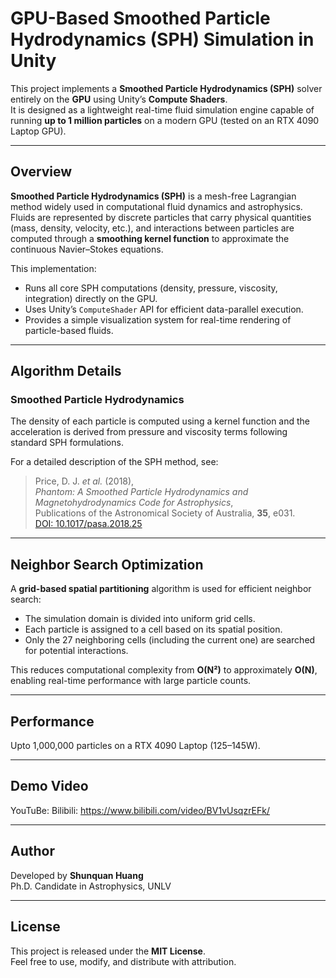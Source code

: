 # GPU-Based Smoothed Particle Hydrodynamics (SPH) Simulation in Unity

This project implements a **Smoothed Particle Hydrodynamics (SPH)** solver entirely on the **GPU** using Unity’s **Compute Shaders**.  
It is designed as a lightweight real-time fluid simulation engine capable of running **up to 1 million particles** on a modern GPU (tested on an RTX 4090 Laptop GPU).

---

## Overview

**Smoothed Particle Hydrodynamics (SPH)** is a mesh-free Lagrangian method widely used in computational fluid dynamics and astrophysics.  
Fluids are represented by discrete particles that carry physical quantities (mass, density, velocity, etc.), and interactions between particles are computed through a **smoothing kernel function** to approximate the continuous Navier–Stokes equations.

This implementation:
- Runs all core SPH computations (density, pressure, viscosity, integration) directly on the GPU.
- Uses Unity’s `ComputeShader` API for efficient data-parallel execution.
- Provides a simple visualization system for real-time rendering of particle-based fluids.

---

## Algorithm Details

### Smoothed Particle Hydrodynamics

The density of each particle is computed using a kernel function and the acceleration is derived from pressure and viscosity terms following standard SPH formulations.

For a detailed description of the SPH method, see:

> Price, D. J. *et al.* (2018),  
> *Phantom: A Smoothed Particle Hydrodynamics and Magnetohydrodynamics Code for Astrophysics*,  
> Publications of the Astronomical Society of Australia, **35**, e031.  
> [DOI: 10.1017/pasa.2018.25](https://doi.org/10.1017/pasa.2018.25)

---

## Neighbor Search Optimization

A **grid-based spatial partitioning** algorithm is used for efficient neighbor search:

- The simulation domain is divided into uniform grid cells.  
- Each particle is assigned to a cell based on its spatial position.  
- Only the 27 neighboring cells (including the current one) are searched for potential interactions.

This reduces computational complexity from **O(N²)** to approximately **O(N)**, enabling real-time performance with large particle counts.

---

## Performance

Upto 1,000,000 particles on a RTX 4090 Laptop (125–145W).

---

## Demo Video

YouTuBe: 
Bilibili: https://www.bilibili.com/video/BV1vUsqzrEFk/

---

## Author

Developed by **Shunquan Huang**  
Ph.D. Candidate in Astrophysics, UNLV  

---

## License

This project is released under the **MIT License**.  
Feel free to use, modify, and distribute with attribution.

